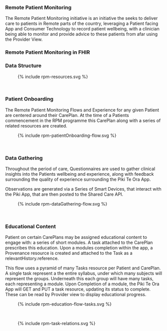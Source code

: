### Remote Patient Monitoring

The Remote Patient Monitoring initiative is an initiative the seeks to deliver care to patients in Remote parts of the country, leveraging a Patient facing App and  Consumer Technology to record patient wellbeing, with a clinician being able to monitor and provide advice to these patients from afar using the Provider View.

### Remote Patient Monitoring in FHIR 

### Data Structure

<figure>
  <!-- Generated from `input/images-source/rpm-resources.plantuml` -->
  {% include rpm-resources.svg %}
</figure>
<br clear="all">


### Patient Onboarding

The Remote Patient Monitoring Flows and Experience for any given Patient are centered around their CarePlan. At the time of a Patients commencement in the RPM programme this CarePlan along with a series of related resources are created.

<figure>
  <!-- Generated from `input/images-source/patientOnboarding-flow.plantuml` -->
  {% include rpm-patientOnboarding-flow.svg %}
</figure>
<br clear="all">

### Data Gathering

Throughout the period of care, Questionnaires are used to gather clinical insights into the Patients wellbeing and experience, along with feedback surrounding the quality of experience surrounding the Piki Te Ora App.

Observations are generated via a Series of Smart Devices, that interact with the Piki App, that are then posted to the Shared Care API.

<figure>
  <!-- Generated from `input/images-source/rpm-dataGathering-flow.plantuml` -->
  {% include rpm-dataGathering-flow.svg %} 
</figure>
<br clear="all">

### Educational Content

Patient on certain CarePlans may be assigned educational content to engage with: a series of short modules. A task attached to the CarePlan prescribes this education. Upon a modules completion within the app, a Provenance resource is created and attached to the Task as a relevantHistory.reference.

This flow uses a pyramid of many Tasks resource per Patient and CarePlan. A single task represent a the entire syllabus, under which many subjects will represent the groups. Underneath this each group will have many tasks, each representing a module. Upon Completion of a module, the Piki Te Ora App will GET and PUT a task resource, updating its status to complete. These can be read by Provider view to display educational progress.

<figure>
  <!-- Generated from `input/images-source/rpm-education-flow-tasks.plantuml` -->
  {% include rpm-education-flow-tasks.svg %}
</figure>
<br clear="all">

<figure>
  <!-- Generated from `input/images-source/rpm-task-relations.plantuml` -->
  {% include rpm-task-relations.svg %}
</figure>
<br clear="all">




 



